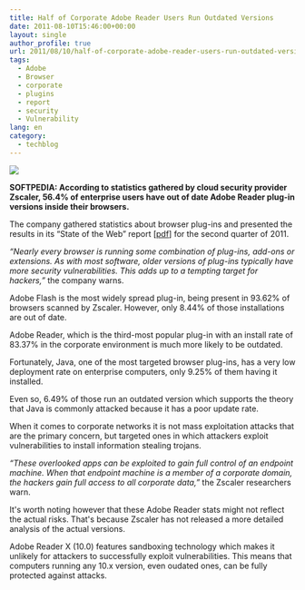 ```yaml
---
title: Half of Corporate Adobe Reader Users Run Outdated Versions
date: 2011-08-10T15:46:00+00:00
layout: single
author_profile: true
url: 2011/08/10/half-of-corporate-adobe-reader-users-run-outdated-versions/
tags:
  - Adobe
  - Browser
  - corporate
  - plugins
  - report
  - security
  - Vulnerability
lang: en
category: 
  - techblog
---
```

[![](http://1.bp.blogspot.com/-CmBg18qppFU/TkKgXkC7lFI/AAAAAAAAD9M/US5IVY4rzNY/s200/Half-of-Corporate-Adobe-Reader-Users-Run-Outdated-Versions-2.jpg)](http://1.bp.blogspot.com/-CmBg18qppFU/TkKgXkC7lFI/AAAAAAAAD9M/US5IVY4rzNY/s1600/Half-of-Corporate-Adobe-Reader-Users-Run-Outdated-Versions-2.jpg)

**SOFTPEDIA: According to statistics gathered by cloud security provider Zscaler, 56.4% of enterprise users have out of date Adobe Reader plug-in versions inside their browsers.**

The company gathered statistics about browser plug-ins and presented the results in its “State of the Web” report \[[pdf](http://www.zscaler.com/pdf/Zscaler-Labs-State-of-the-Web-2011Q2.pdf)\] for the second quarter of 2011.

_“Nearly every browser is running some combination of plug-ins, add-ons or extensions. As with most software, older versions of plug-ins typically have more security vulnerabilities. This adds up to a tempting target for hackers,”_ the company warns.

Adobe Flash is the most widely spread plug-in, being present in 93.62% of browsers scanned by Zscaler. However, only 8.44% of those installations are out of date.

Adobe Reader, which is the third-most popular plug-in with an install rate of 83.37% in the corporate environment is much more likely to be outdated.

Fortunately, Java, one of the most targeted browser plug-ins, has a very low deployment rate on enterprise computers, only 9.25% of them having it installed.

Even so, 6.49% of those run an outdated version which supports the theory that Java is commonly attacked because it has a poor update rate.

When it comes to corporate networks it is not mass exploitation attacks that are the primary concern, but targeted ones in which attackers exploit vulnerabilities to install information stealing trojans.

_“These overlooked apps can be exploited to gain full control of an endpoint machine. When that endpoint machine is a member of a corporate domain, the hackers gain full access to all corporate data,”_ the Zscaler researchers warn.

It's worth noting however that these Adobe Reader stats might not reflect the actual risks. That's because Zscaler has not released a more detailed analysis of the actual versions.

Adobe Reader X (10.0) features sandboxing technology which makes it unlikely for attackers to successfully exploit vulnerabilities. This means that computers running any 10.x version, even oudated ones, can be fully protected against attacks.